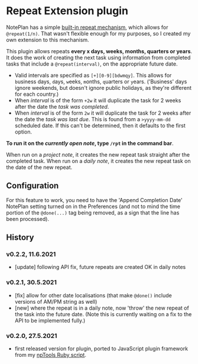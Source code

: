 # Repeat Extension plugin
NotePlan has a simple [built-in repeat mechanism](https://noteplan.co/faq/Notes%20&%20Todos/How%20to%20create%20a%20recurring%20or%20repeating%20todo/), which allows for `@repeat(1/n)`.  That wasn't flexible enough for my purposes, so I created my own extension to this mechanism.

This plugin allows repeats **every x days, weeks, months, quarters or years**. It does the work of creating the next task using information from completed tasks that include a `@repeat(interval)`, on the appropriate future date.

- Valid intervals are specified as `[+][0-9][bdwmqy]`. This allows for `b`usiness days, `d`ays, `w`eeks, `m`onths, `q`uarters or `y`ears.  ('Business' days ignore weekends, but doesn't ignore public holidays, as they're different for each country.)
- When _interval_ is of the form `+2w` it will duplicate the task for 2 weeks after the date the _task was completed_.
- When _interval_ is of the form `2w` it will duplicate the task for 2 weeks after the date the _task was last due_. This is found from a `>yyyy-mm-dd` scheduled date. If this can't be determined, then it defaults to the first option.

**To run it on the _currently open note_, type `/rpt` in the command bar**.

When run on a _project note_, it creates the new repeat task straight after the completed task.
When run on a _daily note_, it creates the new repeat task on the date of the new repeat.

## Configuration
For this feature to work, you need to have the 'Append Completion Date' NotePlan setting turned on in the Preferences (and not to mind the time portion of the `@done(...)` tag being removed, as a sign that the line has been processed).

## History

### v0.2.2, 11.6.2021
- [update] following API fix, future repeats are created OK in daily notes

### v0.2.1, 30.5.2021
- [fix] allow for other date localisations (that make `@done()` include versions of AM/PM string as well)
- [new] where the repeat is in a daily note, now 'throw' the new repeat of the task into the future date. (Note this is currently waiting on a fix to the API to be implemented fully.)

### v0.2.0, 27.5.2021
- first released version for plugin, ported to JavaScript plugin framework from my [npTools Ruby script](https://github.com/jgclark/NotePlan-tools/).
